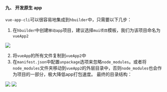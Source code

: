 #### 九、 开发原生 app
`vue-app-cli`可以很容易地集成到`hbuilder`中，只需要以下几步：
1. 在`hbuilder`中创建`移动app`项目，建议选择`mui项目`模板，我们为该项目命名为`vueApp2`
<!--![](https://upload-images.jianshu.io/upload_images/1495096-4d884b66a656140b.png?imageMogr2/auto-orient/strip%7CimageView2/2/w/1240)-->
![](https://mescal-chuan.oss-cn-beijing.aliyuncs.com/1495096-5f53bc0466556a07.png?imageMogr2/auto-orient/strip%7CimageView2/2/w/1240)


2. 将`vueApp`的所有文件复制到`vueApp2`中
3. 在`manifest.json`中配置`unpackage`选项来忽略`node_modules`。或者将`node_modules`文件夹移动到`vueApp2`的外层目录中，否则`node_modules`也会作为项目的一部分，极大降低app打包速度。
最终的目录结构：

<!--![](https://upload-images.jianshu.io/upload_images/1495096-42b9e615cae1d79e.png?imageMogr2/auto-orient/strip%7CimageView2/2/w/1240)-->
<!--![](https://upload-images.jianshu.io/upload_images/1495096-fb437cf5420832b0.png?imageMogr2/auto-orient/strip%7CimageView2/2/w/1240)-->

![](https://mescal-chuan.oss-cn-beijing.aliyuncs.com/1495096-ed7c77e8e1b01745.png?imageMogr2/auto-orient/strip%7CimageView2/2/w/1240)
![](https://mescal-chuan.oss-cn-beijing.aliyuncs.com/1495096-4c48493696ef8100.png?imageMogr2/auto-orient/strip%7CimageView2/2/w/1240)